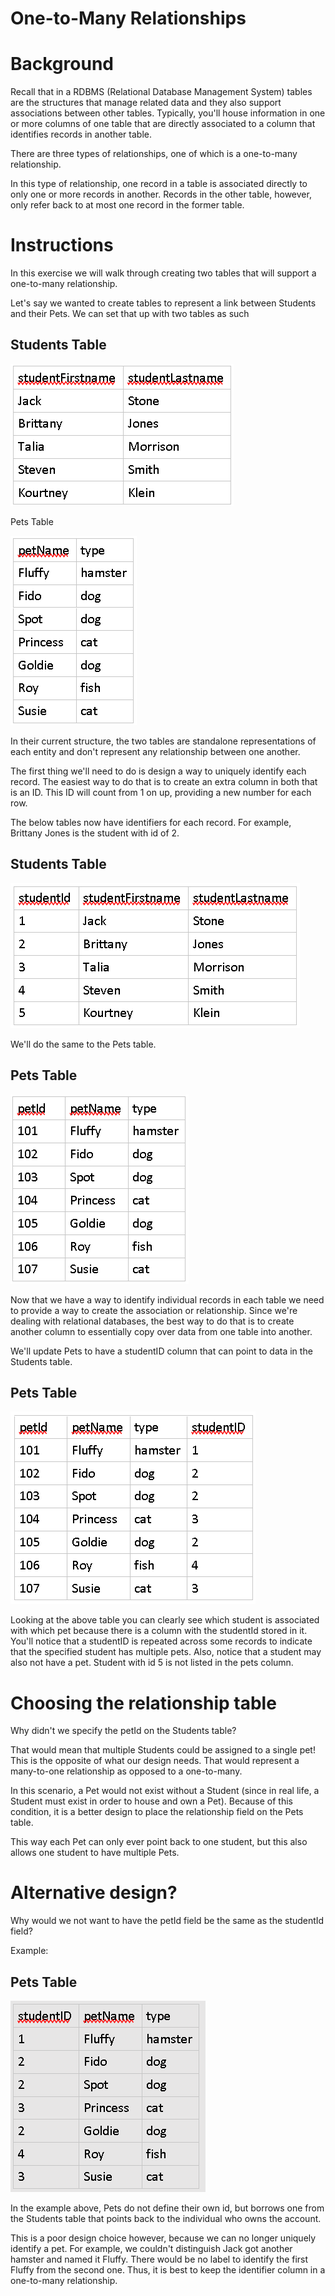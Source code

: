 # One-to-Many Relationships

Background
==========

Recall that in a RDBMS (Relational Database Management System) tables are the structures that manage related data and they also support associations between other tables. Typically, you'll house information in one or more columns of one table that are directly associated to a column that identifies records in another table.

There are three types of relationships, one of which is a one-to-many relationship.

In this type of relationship, one record in a table is associated directly to only one or more records in another. Records in the other table, however, only refer back to at most one record in the former table.

Instructions
============

In this exercise we will walk through creating two tables that will support a one-to-many relationship.

Let's say we wanted to create tables to represent a link between Students and their Pets. We can set that up with two tables as such

Students Table
--------------

![](./../../images/image-111.png)

Pets Table

![](./../../images/image-222.png)

In their current structure, the two tables are standalone representations of each entity and don't represent any relationship between one another.

The first thing we'll need to do is design a way to uniquely identify each record. The easiest way to do that is to create an extra column in both that is an ID. This ID will count from 1 on up, providing a new number for each row.

The below tables now have identifiers for each record. For example, Brittany Jones is the student with id of 2.

Students Table
--------------

![](./../../images/image-333.png)

We'll do the same to the Pets table.

Pets Table
----------

![](./../../images/image-444.png)

Now that we have a way to identify individual records in each table we need to provide a way to create the association or relationship. Since we're dealing with relational databases, the best way to do that is to create another column to essentially copy over data from one table into another.

We'll update Pets to have a studentID column that can point to data in the Students table.

Pets Table
----------

![](./../../images/image-555.png)

Looking at the above table you can clearly see which student is associated with which pet because there is a column with the studentId stored in it. You'll notice that a studentID is repeated across some records to indicate that the specified student has multiple pets. Also, notice that a student may also not have a pet. Student with id 5 is not listed in the pets column.

Choosing the relationship table
===============================

Why didn't we specify the petId on the Students table?

That would mean that multiple Students could be assigned to a single pet! This is the opposite of what our design needs. That would represent a many-to-one relationship as opposed to a one-to-many.

In this scenario, a Pet would not exist without a Student (since in real life, a Student must exist in order to house and own a Pet). Because of this condition, it is a better design to place the relationship field on the Pets table.

This way each Pet can only ever point back to one student, but this also allows one student to have multiple Pets.

Alternative design?
===================

Why would we not want to have the petId field be the same as the studentId field?

Example:

Pets Table
----------

![](./../../images/image-666.png)

In the example above, Pets do not define their own id, but borrows one from the Students table that points back to the individual who owns the account.

This is a poor design choice however, because we can no longer uniquely identify a pet. For example, we couldn't distinguish Jack got another hamster and named it Fluffy. There would be no label to identify the first Fluffy from the second one. Thus, it is best to keep the identifier column in a one-to-many relationship.

